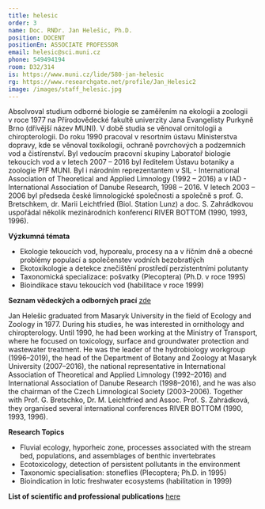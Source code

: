 ```yaml
---
title: helesic
order: 3
name: Doc. RNDr. Jan Helešic, Ph.D.
position: DOCENT
positionEn: ASSOCIATE PROFESSOR
email: helesic@sci.muni.cz
phone: 549494194
room: D32/314
is: https://www.muni.cz/lide/580-jan-helesic
rg: https://www.researchgate.net/profile/Jan_Helesic2
image: /images/staff_helesic.jpg
---
```

<div class="cz">

Absolvoval studium odborné biologie se zaměřením na ekologii a zoologii v roce 1977 na Přírodovědecké fakultě univerzity Jana Evangelisty Purkyně Brno (dřívější název MUNI). V době studia
se věnoval ornitologii a chiropterologii. Do roku 1990 pracoval v resortním ústavu Ministerstva
dopravy, kde se věnoval toxikologii, ochraně povrchových a podzemních vod a čistírenství. Byl vedoucím pracovní skupiny Laboratoř biologie tekoucích vod a v letech 2007 – 2016 byl ředitelem
Ústavu botaniky a zoologie PřF MUNI. Byl i národním reprezentantem v SIL - International Association
of Theoretical and Applied Limnology (1992 – 2016) a v IAD - International Association of Danube
Research, 1998 – 2016. V letech 2003 – 2006 byl předseda české limnologické společnosti a společně s prof. G. Bretschkem, dr. Marii Leichtfried (Biol. Station Lunz) a doc. S. Zahrádkovou uspořádal několik mezinárodních konferencí RIVER BOTTOM (1990, 1993, 1996).

**Výzkumná témata**

* Ekologie tekoucích vod, hyporealu, procesy na a v říčním dně a obecné problémy populací a společenstev vodních bezobratlých
* Ekotoxikologie a detekce znečištění prostředí perzistentními polutanty
* Taxonomická specializace: pošvatky (Plecoptera) (Ph.D. v roce 1995)
* Bioindikace stavu tekoucích vod (habilitace v roce 1999)

**Seznam vědeckých a odborných prací** [zde](helesic.pdf)

</div>

<div class="en">

Jan Helešic graduated from Masaryk University in the field of Ecology and Zoology in 1977. During his studies, he was interested in ornithology and chiropterology. Until 1990, he had been working at the Ministry of Transport, where he focused on toxicology, surface and groundwater protection and wastewater treatment. He was the leader of the hydrobiology workgroup (1996–2019), the head of the Department of Botany and Zoology at Masaryk University (2007–2016), the national representative in International Association of Theoretical and Applied Limnology (1992–2016) and International Association of Danube Research (1998–2016), and he was also the chairman of the Czech Limnological Society (2003–2006). Together with Prof. G. Bretschko, Dr. M. Leichtfried and Assoc. Prof. S. Zahrádková, they organised several international conferences RIVER BOTTOM (1990, 1993, 1996).



**Research Topics**

* Fluvial ecology, hyporheic zone, processes associated with the stream bed, populations, and assemblages of benthic invertebrates
* Ecotoxicology, detection of persistent pollutants in the environment
* Taxonomic specialisation: stoneflies (Plecoptera; Ph.D. in 1995)
* Bioindication in lotic freshwater ecosystems (habilitation in 1999)



**List of scientific and professional publications** [here](helesic.pdf)

</div>